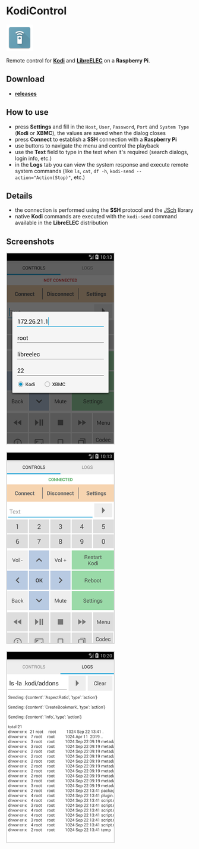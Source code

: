 
# KodiControl

![Icon](_img/icon-.png)

Remote control for [**Kodi**](https://kodi.tv) and [**LibreELEC**](https://libreelec.tv) on a **Raspberry Pi**.

## Download

- [**releases**](https://github.com/mortalis13/KodiControl-Android/releases)

## How to use

- press **Settings** and fill in the `Host`, `User`, `Password`, `Port` and `System Type` (**Kodi** or **XBMC**), the values are saved when the dialog closes
- press **Connect** to establish a **SSH** connection with a **Raspberry Pi**
- use buttons to navigate the menu and control the playback
- use the **Text** field to type in the text when it's required (search dialogs, login info, etc.)
- in the **Logs** tab you can view the system response and execute remote system commands (like `ls`, `cat`, `df -h`, `kodi-send --action="Action(Stop)"`, etc.)

## Details

- the connection is performed using the **SSH** protocol and the [JSch](http://www.jcraft.com/jsch) library
- native **Kodi** commands are executed with the `kodi-send` command available in the **LibreELEC** distribution

## Screenshots

![Image_1](_img/kodicontrol-1.png)<br><br>
![Image_2](_img/kodicontrol-2.png)<br><br>
![Image_2](_img/kodicontrol-3.png)<br><br>
